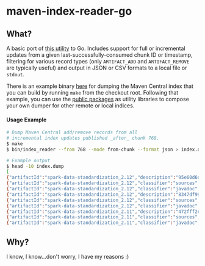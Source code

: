 # maven-index-reader-go


## What?
A basic port of [this utility](https://github.com/apache/maven-indexer/tree/master/indexer-reader) to Go. Includes support for full or incremental updates from a given last-successfully-consumed chunk ID or timestamp, filtering for various record types (only `ARTIFACT_ADD` and `ARTIFACT_REMOVE` are typically useful) and output in JSON or CSV formats to a local file or `stdout`.

There is an example binary [here](https://github.com/elireisman/maven-index-reader-go/blob/main/cmd/main.go) for dumping the Maven Central index that you can build by running `make` from the checkout root. Following that example, you can use the [public packages](https://github.com/elireisman/maven-index-reader-go/tree/main/pkg) as utility libraries to compose your own dumper for other remote or local indices.

#### Usage Example
```bash
# Dump Maven Central add/remove records from all
# incremental index updates published _after_ chunk 768.
$ make
$ bin/index_reader --from 768 --mode from-chunk --format json > index.dump

# Example output
$ head -10 index.dump
[
{"artifactId":"spark-data-standardization_2.12","description":"95e60d6dcbd422b678029c8724c04b37cea38519","fileExtension":"jar","fileModified":"2022-08-18T16:57:58Z","fileSize":500330,"groupId":"za.co.absa","hasJavadoc":true,"hasSignature":true,"hasSources":true,"name":"spark-data-standardization","packaging":"jar","recordType":"artifact_add","version":"0.1.1"},
{"artifactId":"spark-data-standardization_2.12","classifier":"sources","description":"a4ff4fdcf01f5b15e1a58869595af97275cd9c12","fileExtension":"jar","fileModified":"2022-08-18T16:57:58Z","fileSize":85429,"groupId":"za.co.absa","hasJavadoc":false,"hasSignature":true,"hasSources":false,"name":"spark-data-standardization","packaging":"jar","recordType":"artifact_add","version":"0.1.1"},
{"artifactId":"spark-data-standardization_2.12","classifier":"javadoc","description":"d1808d0d094b19c5495ae533ae4e62f30e8707da","fileExtension":"jar","fileModified":"2022-08-18T16:57:58Z","fileSize":1802147,"groupId":"za.co.absa","hasJavadoc":false,"hasSignature":true,"hasSources":false,"name":"spark-data-standardization","packaging":"jar","recordType":"artifact_add","version":"0.1.1"},
{"artifactId":"spark-data-standardization_2.12","description":"8347df993825619463c27b15a8591a77938e8739","fileExtension":"jar","fileModified":"2022-08-11T09:18:35Z","fileSize":500386,"groupId":"za.co.absa","hasJavadoc":true,"hasSignature":true,"hasSources":true,"name":"spark-data-standardization","packaging":"jar","recordType":"artifact_add","version":"0.1.0"},
{"artifactId":"spark-data-standardization_2.12","classifier":"sources","description":"3d4a07e72dd8d533c1b49e9e2197775fd75712bf","fileExtension":"jar","fileModified":"2022-08-11T09:18:35Z","fileSize":85433,"groupId":"za.co.absa","hasJavadoc":false,"hasSignature":true,"hasSources":false,"name":"spark-data-standardization","packaging":"jar","recordType":"artifact_add","version":"0.1.0"},
{"artifactId":"spark-data-standardization_2.12","classifier":"javadoc","description":"a59e299a376987dcf0df498cf82ebb9b7fa3b279","fileExtension":"jar","fileModified":"2022-08-11T09:18:36Z","fileSize":1804029,"groupId":"za.co.absa","hasJavadoc":false,"hasSignature":true,"hasSources":false,"name":"spark-data-standardization","packaging":"jar","recordType":"artifact_add","version":"0.1.0"},
{"artifactId":"spark-data-standardization_2.11","description":"472fff2e9b3c8e04977dc68cf2396dae8d3c879e","fileExtension":"jar","fileModified":"2022-08-18T16:57:58Z","fileSize":700138,"groupId":"za.co.absa","hasJavadoc":true,"hasSignature":true,"hasSources":true,"name":"spark-data-standardization","packaging":"jar","recordType":"artifact_add","version":"0.1.1"},
{"artifactId":"spark-data-standardization_2.11","classifier":"sources","description":"a4ff4fdcf01f5b15e1a58869595af97275cd9c12","fileExtension":"jar","fileModified":"2022-08-18T16:57:58Z","fileSize":85429,"groupId":"za.co.absa","hasJavadoc":false,"hasSignature":true,"hasSources":false,"name":"spark-data-standardization","packaging":"jar","recordType":"artifact_add","version":"0.1.1"},
{"artifactId":"spark-data-standardization_2.11","classifier":"javadoc","description":"53a8d2649ded7a6512f6a56c3a52c6986c91514e","fileExtension":"jar","fileModified":"2022-08-18T16:57:58Z","fileSize":892164,"groupId":"za.co.absa","hasJavadoc":false,"hasSignature":true,"hasSources":false,"name":"spark-data-standardization","packaging":"jar","recordType":"artifact_add","version":"0.1.1"},
```

## Why?
I know, I know...don't worry, I have my reasons :)
